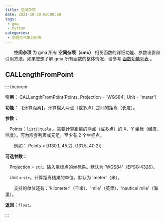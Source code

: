 ```yaml
---
title: 空间杂项
date: 2021-10-30 00:00:00
tags:
 - gma
 - Python
categories:
 - 地理与气象分析库
---
```


**&emsp;&emsp;空间杂项** 为 gma 所有 **空间杂项（smc）** 相关函数的详细功能、参数设置和引用方法，如果您想了解 gma 所有函数的整体情况，请参考 [函数功能列表](Function.html) 。

## CALLengthFromPoint<Badge text="1.0.3 +"/>
::: theorem

**引用：**  CALLengthFromPoint(Points, Projection = 'WGS84', Unit = 'meter')

**功能：** 【计算距离】。计算输入两点（或多点）之间的距离（长度）。

**参数：**

&emsp;Points：`list||tuple` 。需要计算距离的两点（或多点）的 X，Y 坐标（经度、纬度）。可为嵌套列表或元组。至少有 2 个坐标点。
    
&emsp;&emsp;例如： Points = [(130.1, 45.2), (131.5, 40.2)]

**可选参数：**

&emsp;Projection = `str`。输入坐标点的坐标系。默认为 'WGS84'（EPSG:4326）。

&emsp;Unit = `str`。计算距离结果的单位。默认为 'meter'（米）。
    
&emsp;&emsp;支持的单位还有：'kilometer'（千米）、'mile'（英里）、'nautical mile'（海里）。

**返回：**`float`。

:::
